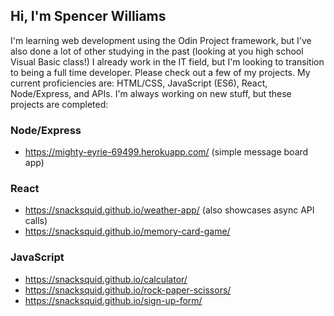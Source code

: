## Hi, I'm Spencer Williams

I'm learning web development using the Odin Project framework, but I've also done a lot of other studying in the past (looking at you high school Visual Basic class!) I already work in the IT field, but I'm looking to transition to being a full time developer. Please check out a few of my projects. My current proficiencies are: HTML/CSS, JavaScript (ES6), React, Node/Express, and APIs. I'm always working on new stuff, but these projects are completed:

### Node/Express
- https://mighty-eyrie-69499.herokuapp.com/ (simple message board app)

### React
- https://snacksquid.github.io/weather-app/ (also showcases async API calls)
- https://snacksquid.github.io/memory-card-game/

### JavaScript
- https://snacksquid.github.io/calculator/
- https://snacksquid.github.io/rock-paper-scissors/
- https://snacksquid.github.io/sign-up-form/

<!---
SnackSquid/SnackSquid is a ✨ special ✨ repository because its `README.md` (this file) appears on your GitHub profile.
You can click the Preview link to take a look at your changes.
--->
